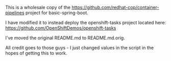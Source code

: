 This is a wholesale copy of the https://github.com/redhat-cop/container-pipelines project for basic-spring-boot.

I have modified it to instead deploy the openshift-tasks project located here: https://github.com/OpenShiftDemos/openshift-tasks

I've moved the original README.md to README.md.orig.

All credit goes to those guys - I just changed values in the script  in the hopes of getting this to work.


